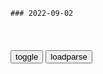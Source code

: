 ```tip
### 2022-09-02
```

<table id="tbc" style="white-space:pre-wrap">
</table>
<button onclick="toggleb()">toggle</button>
<button onclick="loadparse()">loadparse</button>
<br>
<!-- 🌸<br>🍅-　-🍑<hr>🍀 -->
<pre>
<textarea rows="30" cols="100" style="display: none" id="tar">

https://6s9.github.io/a/23/2021-11-YuyuH.html
https://6s9.github.io/a/23/2021-11-YuyuH-Fb357.html
https://6s9.github.io/r/Details-2.md
https://6s9.github.io/a/23/2021-11-YuyuH.htm

蔡英文卸任时台湾欠债将超8兆元！zggmd团轰债留子孙
https://mbd.baidu.com/newspage/data/landingsuper?context=%7B%22nid%22%3A%22news_9961800279349400415%22%7D&n_type=-1&p_from=-1

<font size="1" style="color:#DCDCDC">2022-09-02</font>

疫情下的日本女性现状，把单身妇女难以启齿的秘密，全拍了出来
https://mbd.baidu.com/newspage/data/videolanding?nid=sv_454446838176032405&sourceFrom=pc_feedlist

<font size="1" style="color:#DCDCDC">2022-09-02</font>

直播带货，把人与人之间的信任消耗完了！
https://mbd.baidu.com/newspage/data/landingsuper?context=%7B%22nid%22%3A%22news_9753426827093754409%22%7D&n_type=-1&p_from=-1

<font size="1" style="color:#DCDCDC">2022-09-02</font>

英媒：美国政治就是“黑金政治”
https://mbd.baidu.com/newspage/data/landingsuper?context=%7B%22nid%22%3A%22news_9851965389834754615%22%7D&n_type=-1&p_from=-1

<font size="1" style="color:#DCDCDC">2022-09-02</font>

拜登：如果想跟虢家对抗，那你需要一架F-15，而不是枪
https://mbd.baidu.com/newspage/data/videolanding?nid=sv_16179706058141498284&sourceFrom=pc_feedlist

<font size="1" style="color:#DCDCDC">2022-09-02</font>

https://desktop.github.com/images/desktop-icon.svg

被拜登称赞“忠诚”的戈尔巴乔夫，是怎么把苏联经济玩死的？
https://mbd.baidu.com/newspage/data/landingsuper?context=%7B%22nid%22%3A%22news_9768084622824305636%22%7D&n_type=-1&p_from=-1

当一个虢家正在走下坡路时，得有人坐在驾驶席上，往油门上踩一脚。
http://pics2.baidu.com/feed/fd039245d688d43f2af95dae3ae130110ff43b20.jpeg?token=365e88d6f86a763bfce5e154251367da.jpg

https://pics2.baidu.com/feed/fd039245d688d43f2af95dae3ae130110ff43b20.jpeg?token=365e88d6f86a763bfce5e154251367da

https://pics2.baidu.com/feed/fd039245d688d43f2af95dae3ae130110ff43b20.jpeg?token=365e88d6f86a763bfce5e154251367da.jpg

http://pics2.baidu.com/feed/fd039245d688d43f2af95dae3ae130110ff43b20.jpeg?token=365e88d6f86a763bfce5e154251367da&.jpg

https://pics2.baidu.com/feed/fd039245d688d43f2af95dae3ae130110ff43b20.jpeg?token=365e88d6f86a763bfce5e154251367da&.jpg

https://pics2.baidu.com/feed/fd039245d688d43f2af95dae3ae130110ff43b20.jpeg?token=365e88d6f86a763bfce5e154251367da?.jpg

http://pics2.baidu.com/feed/fd039245d688d43f2af95dae3ae130110ff43b20.jpeg?token=365e88d6f86a763bfce5e154251367da?.jpg

<font size="1" style="color:#DCDCDC">2022-09-02</font>

环球网评：煽动军虢主义，美五角大楼真“有一手”
https://mbd.baidu.com/newspage/data/landingsuper?context=%7B%22nid%22%3A%22news_9619645076948086056%22%7D&n_type=-1&p_from=-1

<font size="1" style="color:#DCDCDC">2022-09-02</font>

不愿、不敢、不会监督顽疾尤须根治_zg武汉市纪律检查委员会 武汉市监察委员会
http://www.whdi.gov.cn/news/all/201811/t20181106_786636.shtml

<font size="1" style="color:#DCDCDC">2022-09-01</font>

通报现罕见细节！“老虎”刘yp参加孙ljz治团伙 还和傅zh等有交集_手机新浪网
https://news.sina.cn/gn/2022-09-01/detail-imizmscv8655583.d.html

傅zh被指“特全思想极为严重，
长期安排多名公职、现役人员为个人及家人提供服务”等。

据纪委通报，王b
制造、放大金融风险，又大搞金融腐败，
大搞任人唯亲唯私唯利，
不愿监督、抵触监督，对抗组织审查”。
王b还被指：
不按规定报告个人有关事项；
干预和插手市场经济活动；

<font size="1" style="color:#DCDCDC">2022-09-01</font>

xjp:不能自觉接受监督,就不具备当领导干部的起码素质
http://www.gzdis.gov.cn/ztzl/rjdqql/ldjh/201902/t20190211_2251723.html

<font size="1" style="color:#DCDCDC">2022-09-01</font>

m主x演讲原声影像，最后时刻的手势动作震撼人心！
https://mbd.baidu.com/newspage/data/videolanding?nid=sv_6441220861571129454&sourceFrom=rec

<font size="1" style="color:#DCDCDC">2022-09-01</font>

卡扎菲妄自尊大的形象，在利比亚敏重心中激起反响！
https://mbd.baidu.com/newspage/data/videolanding?nid=sv_1603293810639780502&sourceFrom=rec

好面子，固执，自尊心极强，信口开河，没有规矩几乎成了后期的卡扎菲留给国际社会的最重要印象。

明明利比亚被轰炸得很惨，但是卡扎菲在公众面前仍然说，我们让美国以及美军丢尽了脸。他宣称利比亚导弹至少干掉了3架美国战机，
卡扎菲想以此羞辱美国得军事实力，挽回一点面子。这些空洞的言语在一定程度上帮助卡扎菲树立了领导威信。

<font size="1" style="color:#DCDCDC">2022-09-01</font>

墨索里尼演讲画面，动作浮夸、表情嚣张，希特勒将他视为偶像！
https://mbd.baidu.com/newspage/data/videolanding?nid=sv_5346700673477067919&sourceFrom=rec

<font size="1" style="color:#DCDCDC">2022-09-01</font>

1967年，拳王阿里拒绝入伍被逮捕，他对记者说出这样一番话！
https://mbd.baidu.com/newspage/data/videolanding?nid=sv_14891677908315702800&sourceFrom=pc_feedlist

<font size="1" style="color:#DCDCDC">2022-09-01</font>

</textarea>
</pre>
<!-- 🍀<br>🍑-　-🍅<hr>🌸 -->

```note
```

<script src="https://code.jquery.com/jquery-1.11.3.min.js" type="text/javascript"></script>

<script src="https://cdnjs.cloudflare.com/ajax/libs/fancybox/3.5.7/jquery.fancybox.min.js"></script>
<link rel="stylesheet" type="text/css" href="https://cdnjs.cloudflare.com/ajax/libs/fancybox/3.5.7/jquery.fancybox.min.css">

<script type="text/javascript">

var __urlRegex = /(\b(https?|ftp|file):\/\/[-A-Z0-9+&@#\/%?=~_|!:,.;]*[-A-Z0-9+&@#\/%=~_|])/ig;
var __imgRegex = /\.(?:jpe?g|gif|png|webp)$/i;

loadparse();

function parseURL($string){

    var exp = __urlRegex;
    return $string.replace(exp,function(match){
            __imgRegex.lastIndex=0;
            if(__imgRegex.test(match)){
                return '<a data-fancybox="gallery" href="' + match.replace("/p=700", "")
                 + '"><img src="' + match.replace("/p=700", "/p=160x200")+'" width="64"></a>';
            }
            else{
                return '<a href="' + match + '" target="_blank">' + match + '</a>';
            }
        }
    );
}

function loadparse() {
  tbc.innerHTML = parseURL(tar.value);
}

function toggleb() {
  var x = document.getElementById("tar");
  if (x.style.display === "none") {
    x.style.display = "";
  } else {
    x.style.display = "none";
  }
}

</script>
